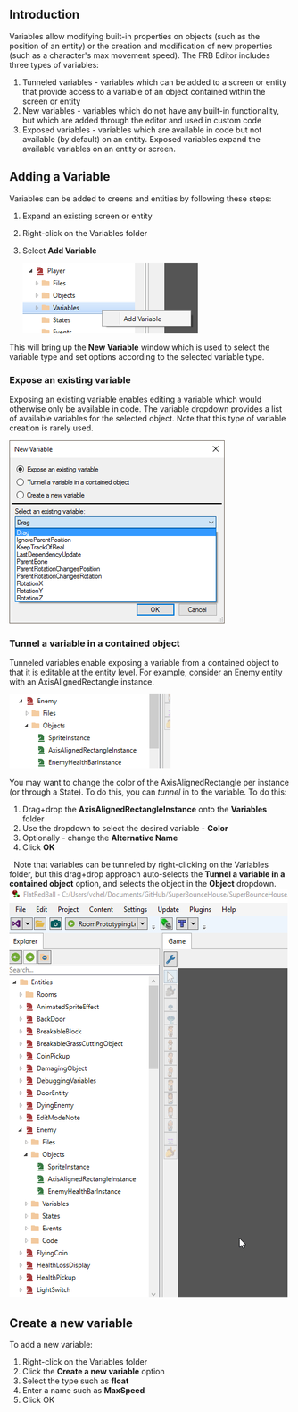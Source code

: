 ## Introduction

Variables allow modifying built-in properties on objects (such as the position of an entity) or the creation and modification of new properties (such as a character's max movement speed). The FRB Editor includes three types of variables:

1.  Tunneled variables - variables which can be added to a screen or entity that provide access to a variable of an object contained within the screen or entity
2.  New variables - variables which do not have any built-in functionality, but which are added through the editor and used in custom code
3.  Exposed variables - variables which are available in code but not available (by default) on an entity. Exposed variables expand the available variables on an entity or screen.

## Adding a Variable

Variables can be added to creens and entities by following these steps:

1.  Expand an existing screen or entity

2.  Right-click on the Variables folder

3.  Select **Add Variable**

    ![](/media/2022-05-img_6271609803846.png)

This will bring up the **New Variable** window which is used to select the variable type and set options according to the selected variable type.

### Expose an existing variable

Exposing an existing variable enables editing a variable which would otherwise only be available in code. The variable dropdown provides a list of available variables for the selected object. Note that this type of variable creation is rarely used.

![](/media/2017-03-img_58da79375abd2.png)

### Tunnel a variable in a contained object

Tunneled variables enable exposing a variable from a contained object to that it is editable at the entity level. For example, consider an Enemy entity with an AxisAlignedRectangle instance.

![](/media/2022-05-img_627160dc81889.png)

You may want to change the color of the AxisAlignedRectangle per instance (or through a State). To do this, you can *tunnel* in to the variable. To do this:

1.  Drag+drop the **AxisAlignedRectangleInstance** onto the **Variables** folder
2.  Use the dropdown to select the desired variable - **Color**
3.  Optionally - change the **Alternative Name**
4.  Click **OK**

  Note that variables can be tunneled by right-clicking on the Variables folder, but this drag+drop approach auto-selects the **Tunnel a variable in a contained object** option, and selects the object in the **Object** dropdown. [![](/media/2016-05-03_11-07-58.gif)](/media/2016-05-03_11-07-58.gif)

## Create a new variable

To add a new variable:

1.  Right-click on the Variables folder
2.  Click the **Create a new variable** option
3.  Select the type such as **float**
4.  Enter a name such as **MaxSpeed**
5.  Click OK
